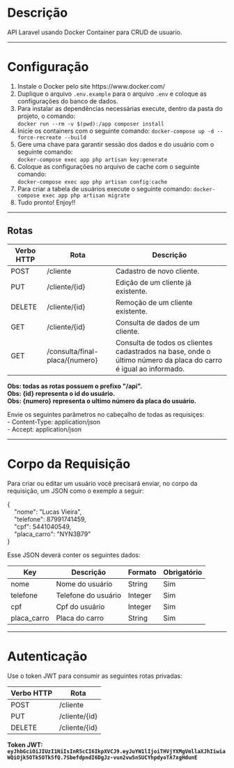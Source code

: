 # Descrição

API Laravel usando Docker Container para CRUD de usuario.

----------

# Configuração

<ol>
    <li>Instale o Docker pelo site https://www.docker.com/</li>
    <li>Duplique o arquivo <code>.env.example</code> para o arquivo <code>.env</code> e coloque as configurações do banco de dados.</li>
    <li>Para instalar as dependências necessárias execute, dentro da pasta do projeto, o comando:<br> <code>docker run --rm -v $(pwd):/app composer install</code>      </li>
    <li>Inicie os containers com o seguinte comando: <code>docker-compose up -d --force-recreate --build</code></li>
    <li>Gere uma chave para garantir sessão dos dados e do usuário com o seguinte comando:<br><code>docker-compose exec app php artisan key:generate</code></li>
    <li>Coloque as configurações no arquivo de cache com o seguinte comando:<br><code>docker-compose exec app php artisan config:cache</code></li>
    <li>Para criar a tabela de usuários execute o seguinte comando: <code>docker-compose exec app php artisan migrate</code></li>
    <li>Tudo pronto! Enjoy!!</li>    
</ol>

----------

## Rotas

<table>
    <thead>
        <th>Verbo HTTP</th>
        <th>Rota</th>
        <th>Descrição</th>
    </thead>
    <tbody>
        <tr>
            <td>POST</td>
            <td>/cliente</td>
            <td>Cadastro de novo cliente.</td>
        </tr>
        <tr>
            <td>PUT</td>
            <td>/cliente/{id}</td>
            <td>Edição de um cliente já existente.</td>
        </tr>
        <tr>
            <td>DELETE</td>
            <td>/cliente/{id}</td>
            <td>Remoção de um cliente existente.</td>
        </tr>
        <tr>
            <td>GET</td>
            <td>/cliente/{id}</td>
            <td>Consulta de dados de um cliente.</td>
        </tr>
        <tr>
            <td>GET</td>
            <td>/consulta/final-placa/{numero}</td>
            <td>Consulta de todos os clientes cadastrados na base, onde o último número da placa do carro é igual ao informado.</td>
        </tr>
    </tbody>
</table>

<b>Obs: todas as rotas possuem o prefixo "/api".</b><br>
<b>Obs: {id} representa o id do usuário.</b><br>
<b>Obs: {numero} representa o ultimo número da placa do usuário.</b>

Envie os seguintes parâmetros no cabeçalho de todas as requisiçes:<br>
    - Content-Type: application/json<br>
    - Accept: application/json

----------

# Corpo da Requisição
Para criar ou editar um usuário você precisará enviar, no corpo da requisição, um JSON como o exemplo a seguir:

{<br>
    &nbsp;&nbsp;&nbsp;&nbsp;"nome": "Lucas Vieira",<br>
    &nbsp;&nbsp;&nbsp;&nbsp;"telefone": 87991741459,<br>
    &nbsp;&nbsp;&nbsp;&nbsp;"cpf": 5441040549,<br>
    &nbsp;&nbsp;&nbsp;&nbsp;"placa_carro": "NYN3B79"<br>
}<br>

Esse JSON deverá conter os seguintes dados:

<table>
    <thead>
        <th>Key</th>
        <th>Descrição</th>
        <th>Formato</th>
        <th>Obrigatório</th>
    </thead>
    <tbody>
        <tr>
            <td>nome</td>
            <td>Nome do usuário</td>
            <td>String</td>
            <td>Sim</td>
        </tr>
        <tr>
            <td>telefone</td>
            <td>Telefone do usuário</td>
            <td>Integer</td>
            <td>Sim</td>
        </tr>
        <tr>
            <td>cpf</td>
            <td>Cpf do usuário</td>
            <td>Integer</td>
            <td>Sim</td>
        </tr>
        <tr>
            <td>placa_carro</td>
            <td>Placa do carro</td>
            <td>String</td>
            <td>Sim</td>
        </tr>
    </tbody>
</table>

----------

# Autenticação
 
Use o token JWT para consumir as seguintes rotas privadas:
    <table>
    <thead>
        <th>Verbo HTTP</th>
        <th>Rota</th>
    </thead>
    <tbody>
        <tr>
            <td>POST</td>
            <td>/cliente</td>
        </tr>
        <tr>
            <td>PUT</td>
            <td>/cliente/{id}</td>
        </tr>
        <tr>
            <td>DELETE</td>
            <td>/cliente/{id}</td>
        </tr>
    </tbody>
</table>

<b>Token JWT: <code>eyJhbGciOiJIUzI1NiIsInR5cCI6IkpXVCJ9.eyJuYW1lIjoiTHVjYXMgVmllaXJhIiwiaWQiOjk5OTk5OTk5fQ.7SbefdpndI6DgJz-vun2vw5nSUCYhpdyoTA7xgHdunE</code></b>
